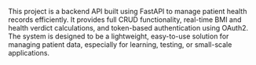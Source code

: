This project is a backend API built using FastAPI to manage patient health records efficiently. It provides full CRUD functionality, real-time BMI and health verdict calculations, and token-based authentication using OAuth2.
The system is designed to be a lightweight, easy-to-use solution for managing patient data, especially for learning, testing, or small-scale applications.

